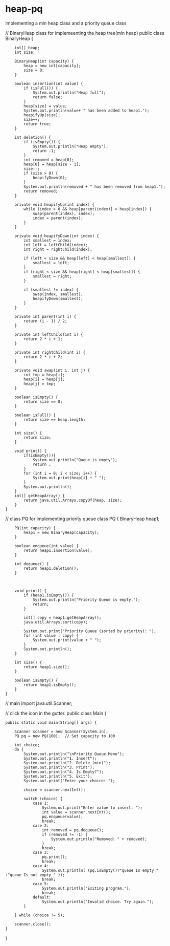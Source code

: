 # heap-pq
Implementing a min heap class and a priority queue class

// BinaryHeap class   for implemeenting the heap tree(min heap)
public class BinaryHeap {

        int[] heap;
        int size;

        BinaryHeap(int capacity) {
            heap = new int[capacity];
            size = 0;
        }

        boolean insertion(int value) {
            if (isFull()) {
                System.out.println("Heap full");
                return false;
            }
            heap[size] = value;
            System.out.println(value+ " has been added to heap1.");
            heapifyUp(size);
            size++;
            return true;
        }

        int deletion() {
            if (isEmpty()) {
                System.out.println("Heap empty");
                return -1;
            }
            int removed = heap[0];
            heap[0] = heap[size - 1];
            size--;
            if (size > 0) {
                heapifyDown(0);
            }
            System.out.println(removed + " has been removed from heap1.");
            return removed;
        }

        private void heapifyUp(int index) {
            while (index > 0 && heap[parent(index)] > heap[index]) {
                swap(parent(index), index);
                index = parent(index);
            }
        }

        private void heapifyDown(int index) {
            int smallest = index;
            int left = leftChild(index);
            int right = rightChild(index);

            if (left < size && heap[left] < heap[smallest]) {
                smallest = left;
            }
            if (right < size && heap[right] < heap[smallest]) {
                smallest = right;
            }

            if (smallest != index) {
                swap(index, smallest);
                heapifyDown(smallest);
            }
        }

        private int parent(int i) {
            return (i - 1) / 2;
        }

        private int leftChild(int i) {
            return 2 * i + 1;
        }

        private int rightChild(int i) {
            return 2 * i + 2;
        }

        private void swap(int i, int j) {
            int tmp = heap[i];
            heap[i] = heap[j];
            heap[j] = tmp;
        }

        boolean isEmpty() {
            return size == 0;
        }

        boolean isFull() {
            return size == heap.length;
        }

        int size() {
            return size;
        }

        void print() {
            if(isEmpty()){
                System.out.println("Queue is empty");
                return ;
            }
            for (int i = 0; i < size; i++) {
                System.out.print(heap[i] + " ");
            }
            System.out.println();
        }
        int[] getHeapArray() {
            return java.util.Arrays.copyOf(heap, size);
        }
    }

// class PQ for implementing priority queue 
    class PQ {
        BinaryHeap heap1;

        PQ(int capacity) {
            heap1 = new BinaryHeap(capacity);
        }

        boolean enqueue(int value) {
            return heap1.insertion(value);
        }

        int dequeue() {
            return heap1.deletion();
        }



        void print() {
            if (heap1.isEmpty()) {
                System.out.println("Priority Queue is empty.");
                return;
            }

            int[] copy = heap1.getHeapArray();
            java.util.Arrays.sort(copy);

            System.out.print("Priority Queue (sorted by priority): ");
            for (int value : copy) {
                System.out.print(value + " ");
            }
            System.out.println();
        }

        int size() {
            return heap1.size();
        }

        boolean isEmpty() {
            return heap1.isEmpty();
        }
    }



 
// main 
import java.util.Scanner;


// click the <icon src="AllIcons.Actions.Execute"/> icon in the gutter.
public class Main {
    
    public static void main(String[] args) {

        Scanner scanner = new Scanner(System.in);
        PQ pq = new PQ(100);  // Set capacity to 100

        int choice;
        do {
            System.out.println("\nPriority Queue Menu");
            System.out.println("1. Insert");
            System.out.println("2. Delete (min)");
            System.out.println("3. Print");
            System.out.println("4. Is Empty?");
            System.out.println("5. Exit");
            System.out.print("Enter your choice: ");

            choice = scanner.nextInt();

            switch (choice) {
                case 1:
                    System.out.print("Enter value to insert: ");
                    int value = scanner.nextInt();
                    pq.enqueue(value);
                    break;
                case 2:
                    int removed = pq.dequeue();
                    if (removed != -1) {
                        System.out.println("Removed: " + removed);
                    }
                    break;
                case 3:
                    pq.print();
                    break;
                case 4:
                    System.out.println( (pq.isEmpty()?"queue Is empty " :"queue Is not empty " ));
                    break;
                case 5:
                    System.out.println("Exiting program.");
                    break;
                default:
                    System.out.println("Invalid choice. Try again.");
            }

        } while (choice != 5);

        scanner.close();
    }
}



